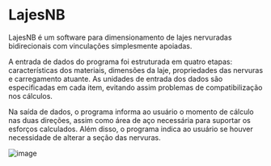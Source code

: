 # LajesNB

LajesNB é um software para dimensionamento de lajes nervuradas bidirecionais com vinculações simplesmente apoiadas.

A entrada de dados do programa foi estruturada em quatro etapas: características dos materiais, dimensões da laje, propriedades das nervuras e carregamento atuante. As unidades de entrada dos dados são especificadas em cada item, evitando assim problemas de compatibilização nos cálculos.

Na saída de dados, o programa informa ao usuário o momento de cálculo nas duas direções, assim como área de aço necessária para suportar os esforços calculados. Além disso, o programa indica ao usuário se houver necessidade de alterar a seção das nervuras.

![image](https://user-images.githubusercontent.com/55983787/143783582-5bc6bb13-435d-44ad-be4e-b6e38cd5fa63.png)
